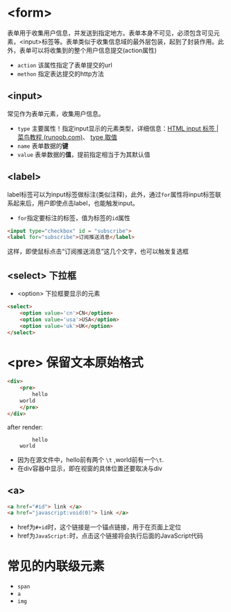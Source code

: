 # \<form>
表单用于收集用户信息，并发送到指定地方。表单本身不可见，必须包含可见元素，\<input>标签等。表单类似于收集信息域的最外层包装，起到了封装作用。此外，表单可以将收集到的整个用户信息提交(action属性)
- `action` 该属性指定了表单提交的url
- `methon` 指定表达提交的http方法
## \<input>
常见作为表单元素，收集用户信息。
- `type` 主要属性！指定input显示的元素类型，详细信息：[HTML input 标签 | 菜鸟教程 (runoob.com)](https://www.runoob.com/tags/tag-input.html)、 [type 取值](计算机/Web/前端/HTML/link/link.md#input)
- `name` 表单数据的**键**
- `value` 表单数据的**值**，提前指定相当于为其默认值

## \<label>
label标签可以为input标签做标注(类似注释)，此外，通过`for`属性将input标签联系起来后，用户即使点击label，也能触发input。
- `for`指定要标注的标签，值为标签的`id`属性
``` HTML
<input type="checkbox" id = "subscribe">
<label for="subscribe">订阅推送消息</label>
```
这样，即使鼠标点击“订阅推送消息”这几个文字，也可以触发复选框

## \<select> 下拉框
- \<option> 下拉框要显示的元素
``` HTML
<select>
	<option value='cn'>CN</option>
	<option value='usa'>USA</option>
	<option value='uk'>UK</option>
</select>
```

# \<pre> 保留文本原始格式
``` html
<div>
	<pre> 
		hello
	world
	</pre>
</div>
```
after render:
```
		hello
	world
```
- 因为在源文件中，hello前有两个 `\t` ,world前有一个`\t`.
- 在div容器中显示，即在视窗的具体位置还要取决与div


## \<a>
```HTML
<a href="#id"> link </a>
<a href="javascript:void(0)"> link </a>
```
- href为`#+id`时，这个链接是一个锚点链接，用于在页面上定位
- href为`JavaScript:`时，点击这个链接将会执行后面的JavaScript代码
# 常见的内联级元素
- `span`
- `a`
- `img`